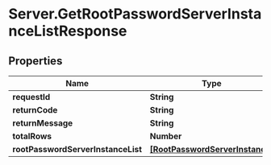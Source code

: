 # Server.GetRootPasswordServerInstanceListResponse

## Properties
Name | Type | Description | Notes
------------ | ------------- | ------------- | -------------
**requestId** | **String** |  | [optional] 
**returnCode** | **String** |  | [optional] 
**returnMessage** | **String** |  | [optional] 
**totalRows** | **Number** |  | [optional] 
**rootPasswordServerInstanceList** | [**[RootPasswordServerInstance]**](RootPasswordServerInstance.md) |  | [optional] 



